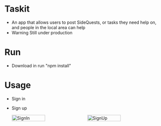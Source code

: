 # Taskit
- An app that allows users to post SideQuests, or tasks they need help on, and people in the local area can help
- Warning Still under production

# Run
- Download in run "npm install"

# Usage
- Sign in
- Sign up

  <div class="image-container" style="display: flex; justify-content: space-between;">
   <img src="https://github.com/xXViridianXx/SideQuest/blob/main/images/SignIn.png" alt="SignIn" style="width: 48%;">
   <img src="https://github.com/xXViridianXx/SideQuest/blob/main/images/SignUp.png" alt="SignUp" style="width: 48%;">
</div>


